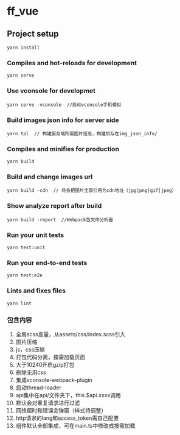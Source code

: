 # ff_vue

## Project setup
```
yarn install
```

### Compiles and hot-reloads for development
```
yarn serve
```

### Use vconsole for developmet
```
yarn serve -vconsole  //启动vconsole手机模拟
```
### Build images json info for server side
```
yarn tpl  // 构建服务端所需图片信息，构建后存在img_json_info/
```

### Compiles and minifies for production
```
yarn build
```
### Build and change images url

```
yarn build -cdn  // 将会把图片全部引用为cdn地址（jpg|png|gif|jpeg）
```

### Show analyze report after build 

```
yarn build -report  //Webpack包文件分析器
```
### Run your unit tests
```
yarn test:unit
```

### Run your end-to-end tests
```
yarn test:e2e
```

### Lints and fixes files
```
yarn lint
```

### 包含内容
1. 全局scss变量，从assets/css/index.scss引入
2. 图片压缩
3. js，css压缩
4. 打包代码分离，按需加载页面
5. 大于10240开启gzip打包
6. 删除无用css
7. 集成vconsole-webpack-plugin
8. 启动thread-loader
9. api集中在api/文件夹下，this.$api.xxxx调用
10. 默认会对重复请求进行过滤
11. 网络超时和错误会弹窗（样式待调整）
12. http请求的lang和access_token需自己配置
13. 组件默认全部集成，可在main.ts中修改成按需加载